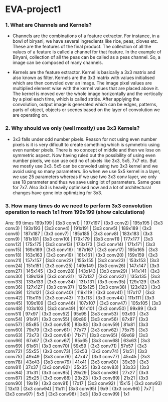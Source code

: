 # EVA-project1

### 1. What are Channels and Kernels?
- Channels are the combinations of a feature extractor. For instance, in a bowl of biryani, we have several ingredients like rice, peas, cloves etc. These are the features of the final product. The collection of all the values of a feature is called a channel for that feature. In the example of Biryani, collection of all the peas can be called as a peas channel. So, a image can be composed of many channels.

 - Kernels are the feature extractor. Kernel is basically a 3x3 matrix and also known as filter. Kernels are the 3x3 matrix with values initialised which are then convoled over an image. The image pixel values are multiplied element wise with the kernel values that are placed above it. The kernel is moved over the whole image horizontally and the vertically by a pixel each time, which is called stride. After applying the convolution, output image is generated which can be edges, patterns, parts of object, objects or scenes based on the layer of convolution we are operating on.


### 2. Why should we only (well mostly) use 3x3 Kernels?

- 3x3 falls under odd number pixels. Reason for not using even number pixels is it is very dificult to create something which is symmetric using even number pixels. There is no concept of middle and then we lose on symmetric aspect. Now having ruled out the possibility of using even number pixels, we can use odd no of pixels like 3x3, 5x5, 7x7 etc. But we mostly use 3x3. 5x5 can be convoled using two 3x3 kernel and we avoid using so many parameters. So when we use 5x5 kernel in a layer, we use 25 parameters whereas if we use two 3x3 conv layer, we only use 18 parameter and thus we save using lot of parameters. Same goes for 7x7. Also 3x3 is heavily optimised now and a lot of architectural changes have gone into optimizing for 3x3.


### 3. How many times do we need to perform 3x3 convolution operation to reach 1x1 from 199x199 (show calculations)
Ans: 99 times
199x199 | (3x3 conv1) |
197x197 | (3x3 conv2) |
195x195 | (3x3 conv3) |
193x193 | (3x3 conv4) |
191x191 | (3x3 conv5) |
189x189 | (3x3 conv6) |
187x187 | (3x3 conv7) |
185x185 | (3x3 conv8) |
183x183 | (3x3 conv9) |
181x181 | (3x3 conv10) |
179x179 | (3x3 conv11) |
177x177 | (3x3 conv12) |
175x175 | (3x3 conv13) |
173x173 | (3x3 conv14) |
171x171 | (3x3 conv15) |
169x169 | (3x3 conv16) |
167x167 | (3x3 conv17) |
165x165 | (3x3 conv18) |
163x163 | (3x3 conv19) |
161x161 | (3x3 conv20) |
159x159 | (3x3 conv21) |
157x157 | (3x3 conv22) |
155x155 | (3x3 conv23) |
153x153 | (3x3 conv24) |
151x151 | (3x3 conv25) |
149x149 | (3x3 conv26) |
147x147 | (3x3 conv27) |
145x145 | (3x3 conv28) |
143x143 | (3x3 conv29) |
141x141 | (3x3 conv30) |
139x139 | (3x3 conv31) |
137x137 | (3x3 conv32) |
135x135 | (3x3 conv33) |
133x133 | (3x3 conv34) |
131x131 | (3x3 conv35) |
129x129 | (3x3 conv36) |
127x127 | (3x3 conv37) |
125x125 | (3x3 conv38) |
123x123 | (3x3 conv39) |
121x121 | (3x3 conv40) |
119x119 | (3x3 conv41) |
117x117 | (3x3 conv42) |
115x115 | (3x3 conv43) |
113x113 | (3x3 conv44) |
111x111 | (3x3 conv45) |
109x109 | (3x3 conv46) |
107x107 | (3x3 conv47) |
105x105 | (3x3 conv48) |
103x103 | (3x3 conv49) |
101x101 | (3x3 conv50) |
99x99 | (3x3 conv51) |
97x97 | (3x3 conv52) |
95x95 | (3x3 conv53) |
93x93 | (3x3 conv54) |
91x91 | (3x3 conv55) |
89x89 | (3x3 conv56) |
87x87 | (3x3 conv57) |
85x85 | (3x3 conv58) |
83x83 | (3x3 conv59) |
81x81 | (3x3 conv60) |
79x79 | (3x3 conv61) |
77x77 | (3x3 conv62) |
75x75 | (3x3 conv63) |
73x73 | (3x3 conv64) |
71x71 | (3x3 conv65) |
69x69 | (3x3 conv66) |
67x67 | (3x3 conv67) |
65x65 | (3x3 conv68) |
63x63 | (3x3 conv69) |
61x61 | (3x3 conv70) |
59x59 | (3x3 conv71) |
57x57 | (3x3 conv72) |
55x55 | (3x3 conv73) |
53x53 | (3x3 conv74) |
51x51 | (3x3 conv75) |
49x49 | (3x3 conv76) |
47x47 | (3x3 conv77) |
45x45 | (3x3 conv78) |
43x43 | (3x3 conv79) |
41x41 | (3x3 conv80) |
39x39 | (3x3 conv81) |
37x37 | (3x3 conv82) |
35x35 | (3x3 conv83) |
33x33 | (3x3 conv84) |
31x31 | (3x3 conv85) |
29x29 | (3x3 conv86) |
27x27 | (3x3 conv87) |
25x25 | (3x3 conv88) |
23x23 | (3x3 conv89) |
21x21 | (3x3 conv90) |
19x19 | (3x3 conv91) |
17x17 | (3x3 conv92) |
15x15 | (3x3 conv93) |
13x13 | (3x3 conv94) |
11x11 | (3x3 conv95) |
9x9 | (3x3 conv96) |
7x7 | (3x3 conv97) |
5x5 | (3x3 conv98) |
3x3 | (3x3 conv99) |
1x1  




